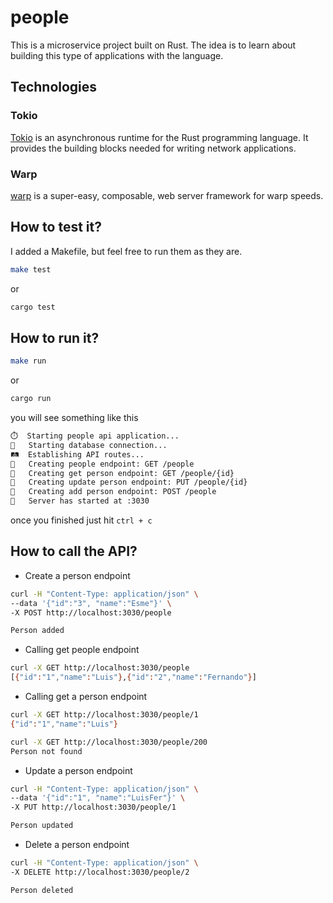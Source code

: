 # people

This is a microservice project built on Rust. The idea is to learn about building this type of applications with the language.

## Technologies

### Tokio
[Tokio](https://tokio.rs) is an asynchronous runtime for the Rust programming language. It provides the building blocks needed for writing network applications.

### Warp
[warp](https://docs.rs/warp/latest/warp/) is a super-easy, composable, web server framework for warp speeds.

## How to test it?

I added a Makefile, but feel free to run them as they are.

```sh
make test
```

or

```sh
cargo test
```

## How to run it?

```sh
make run
```

or

```sh
cargo run
```

you will see something like this

```sh
⏱️	Starting people api application...
🗿	Starting database connection...
🛤️  Establishing API routes...
👤	Creating people endpoint: GET /people
👤	Creating get person endpoint: GET /people/{id}
👤	Creating update person endpoint: PUT /people/{id}
👤	Creating add person endpoint: POST /people
🍏	Server has started at :3030
```

once you finished just hit `ctrl + c`

## How to call the API?

* Create a person endpoint

```sh
curl -H "Content-Type: application/json" \
--data '{"id":"3", "name":"Esme"}' \
-X POST http://localhost:3030/people

Person added
```

* Calling get people endpoint

```sh
curl -X GET http://localhost:3030/people
[{"id":"1","name":"Luis"},{"id":"2","name":"Fernando"}]
```

* Calling get a person endpoint

```sh
curl -X GET http://localhost:3030/people/1
{"id":"1","name":"Luis"}
```

```sh
curl -X GET http://localhost:3030/people/200
Person not found
```

* Update a person endpoint

```sh
curl -H "Content-Type: application/json" \
--data '{"id":"1", "name":"LuisFer"}' \
-X PUT http://localhost:3030/people/1

Person updated
```

* Delete a person endpoint

```sh
curl -H "Content-Type: application/json" \
-X DELETE http://localhost:3030/people/2

Person deleted
```